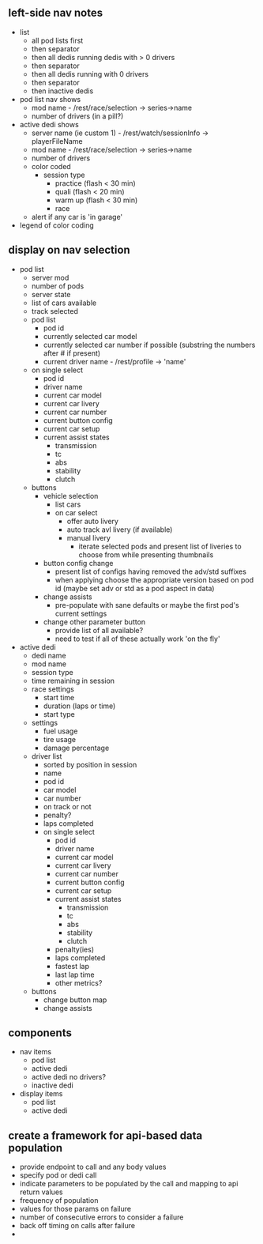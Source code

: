 ## left-side nav notes

- list
  - all pod lists first
  - then separator
  - then all dedis running dedis with > 0 drivers
  - then separator
  - then all dedis running with 0 drivers
  - then separator
  - then inactive dedis
- pod list nav shows
  - mod name - /rest/race/selection -> series->name
  - number of drivers (in a pill?)
- active dedi shows
  - server name (ie custom 1) - /rest/watch/sessionInfo -> playerFileName
  - mod name - /rest/race/selection -> series->name
  - number of drivers
  - color coded
    - session type
      - practice (flash < 30 min)
      - quali (flash < 20 min)
      - warm up (flash < 30 min)
      - race
  - alert if any car is 'in garage'
- legend of color coding

## display on nav selection
- pod list
  - server mod
  - number of pods
  - server state
  - list of cars available
  - track selected
  - pod list
    - pod id
    - currently selected car model
    - currently selected car number if possible (substring the numbers after # if present)
    - current driver name - /rest/profile -> 'name'
  - on single select
    - pod id
    - driver name
    - current car model
    - current car livery
    - current car number
    - current button config
    - current car setup
    - current assist states
      - transmission
      - tc
      - abs
      - stability
      - clutch
  - buttons
    - vehicle selection
      - list cars
      - on car select
        - offer auto livery
        - auto track avl livery (if available)
        - manual livery
          - iterate selected pods and present list of liveries to choose from while presenting thumbnails
    - button config change
      - present list of configs having removed the adv/std suffixes
      - when applying choose the appropriate version based on pod id (maybe set adv or std as a pod aspect in data)
    - change assists
      - pre-populate with sane defaults or maybe the first pod's current settings
    - change other parameter button
      - provide list of all available?
      - need to test if all of these actually work 'on the fly'
- active dedi
  - dedi name
  - mod name
  - session type
  - time remaining in session
  - race settings
    - start time
    - duration (laps or time)
    - start type
  - settings
    - fuel usage
    - tire usage
    - damage percentage
  - driver list
    - sorted by position in session
    - name
    - pod id
    - car model
    - car number
    - on track or not
    - penalty?
    - laps completed
    - on single select
      - pod id
      - driver name
      - current car model
      - current car livery
      - current car number
      - current button config
      - current car setup
      - current assist states
        - transmission
        - tc
        - abs
        - stability
        - clutch
      - penalty(ies)
      - laps completed
      - fastest lap
      - last lap time
      - other metrics?
  - buttons
    - change button map
    - change assists

## components
- nav items
  - pod list
  - active dedi
  - active dedi no drivers?
  - inactive dedi
- display items
  - pod list
  - active dedi

## create a framework for api-based data population
- provide endpoint to call and any body values
- specify pod or dedi call
- indicate parameters to be populated by the call and mapping to api return values
- frequency of population
- values for those params on failure
- number of consecutive errors to consider a failure
- back off timing on calls after failure
- 